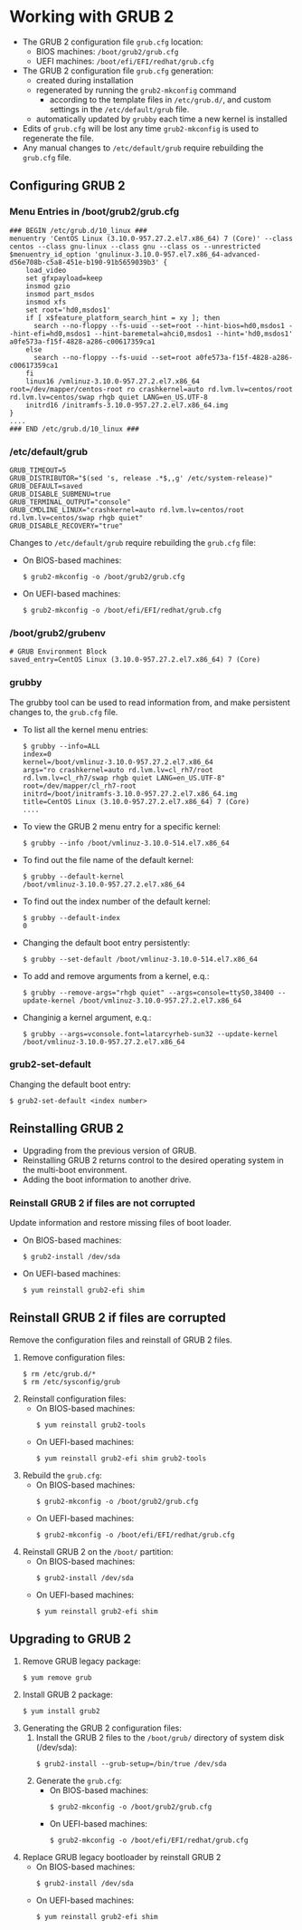 # Working with GRUB 2
- The GRUB 2 configuration file ```grub.cfg``` location:
  - BIOS machines: ```/boot/grub2/grub.cfg``` 
  - UEFI machines: ```/boot/efi/EFI/redhat/grub.cfg```
- The GRUB 2 configuration file ```grub.cfg``` generation:
  - created during installation
  - regenerated by running the ```grub2-mkconfig``` command
    - according to the template files in ```/etc/grub.d/```, and custom settings in the ```/etc/default/grub``` file.
  - automatically updated by ```grubby``` each time a new kernel is installed
- Edits of ```grub.cfg``` will be lost any time ``grub2-mkconfig`` is used to regenerate the file.
- Any manual changes to ``/etc/default/grub`` require rebuilding the ```grub.cfg``` file. 


## Configuring GRUB 2
### Menu Entries in /boot/grub2/grub.cfg
```
### BEGIN /etc/grub.d/10_linux ###
menuentry 'CentOS Linux (3.10.0-957.27.2.el7.x86_64) 7 (Core)' --class centos --class gnu-linux --class gnu --class os --unrestricted $menuentry_id_option 'gnulinux-3.10.0-957.el7.x86_64-advanced-d56e708b-c5a8-451e-b190-91b5659039b3' {
	load_video
	set gfxpayload=keep
	insmod gzio
	insmod part_msdos
	insmod xfs
	set root='hd0,msdos1'
	if [ x$feature_platform_search_hint = xy ]; then
	  search --no-floppy --fs-uuid --set=root --hint-bios=hd0,msdos1 --hint-efi=hd0,msdos1 --hint-baremetal=ahci0,msdos1 --hint='hd0,msdos1'  a0fe573a-f15f-4828-a286-c00617359ca1
	else
	  search --no-floppy --fs-uuid --set=root a0fe573a-f15f-4828-a286-c00617359ca1
	fi
	linux16 /vmlinuz-3.10.0-957.27.2.el7.x86_64 root=/dev/mapper/centos-root ro crashkernel=auto rd.lvm.lv=centos/root rd.lvm.lv=centos/swap rhgb quiet LANG=en_US.UTF-8
	initrd16 /initramfs-3.10.0-957.27.2.el7.x86_64.img
}
....
### END /etc/grub.d/10_linux ###
```


### /etc/default/grub
```
GRUB_TIMEOUT=5
GRUB_DISTRIBUTOR="$(sed 's, release .*$,,g' /etc/system-release)"
GRUB_DEFAULT=saved
GRUB_DISABLE_SUBMENU=true
GRUB_TERMINAL_OUTPUT="console"
GRUB_CMDLINE_LINUX="crashkernel=auto rd.lvm.lv=centos/root rd.lvm.lv=centos/swap rhgb quiet"
GRUB_DISABLE_RECOVERY="true"
```

Changes to ``/etc/default/grub`` require rebuilding the ``grub.cfg`` file:
- On BIOS-based machines:
  ```
  $ grub2-mkconfig -o /boot/grub2/grub.cfg
  ```
- On UEFI-based machines:
  ```
  $ grub2-mkconfig -o /boot/efi/EFI/redhat/grub.cfg
  ```


### /boot/grub2/grubenv
```
# GRUB Environment Block
saved_entry=CentOS Linux (3.10.0-957.27.2.el7.x86_64) 7 (Core)
```


### grubby
The grubby tool can be used to read information from, and make persistent changes to, the `grub.cfg` file.
- To list all the kernel menu entries:
  ```
  $ grubby --info=ALL
  index=0
  kernel=/boot/vmlinuz-3.10.0-957.27.2.el7.x86_64
  args="ro crashkernel=auto rd.lvm.lv=cl_rh7/root rd.lvm.lv=cl_rh7/swap rhgb quiet LANG=en_US.UTF-8"
  root=/dev/mapper/cl_rh7-root
  initrd=/boot/initramfs-3.10.0-957.27.2.el7.x86_64.img
  title=CentOS Linux (3.10.0-957.27.2.el7.x86_64) 7 (Core)
  ....
  ```
- To view the GRUB 2 menu entry for a specific kernel:
  ```
  $ grubby --info /boot/vmlinuz-3.10.0-514.el7.x86_64
  ```
- To find out the file name of the default kernel:
  ```
  $ grubby --default-kernel
  /boot/vmlinuz-3.10.0-957.27.2.el7.x86_64
  ```
- To find out the index number of the default kernel:
  ```
  $ grubby --default-index
  0
  ```
- Changing the default boot entry persistently:
  ```
  $ grubby --set-default /boot/vmlinuz-3.10.0-514.el7.x86_64
  ```
- To add and remove arguments from a kernel, e.q.:
  ```
  $ grubby --remove-args="rhgb quiet" --args=console=ttyS0,38400 --update-kernel /boot/vmlinuz-3.10.0-957.27.2.el7.x86_64
  ```
- Changinig a kernel argument, e.q.:
  ```
  $ grubby --args=vconsole.font=latarcyrheb-sun32 --update-kernel /boot/vmlinuz-3.10.0-957.27.2.el7.x86_64
  ```


### grub2-set-default
Changing the default boot entry:
```
$ grub2-set-default <index number>
``` 


## Reinstalling GRUB 2
- Upgrading from the previous version of GRUB.
- Reinstalling GRUB 2 returns control to the desired operating system in the multi-boot environment.
- Adding the boot information to another drive.
  
### Reinstall GRUB 2 if files are not corrupted
Update information and restore missing files of boot loader.
- On BIOS-based machines:
  ```
  $ grub2-install /dev/sda
  ```
- On UEFI-based machines:
  ```
  $ yum reinstall grub2-efi shim
  ```

## Reinstall GRUB 2 if files are corrupted
Remove the configuration files and reinstall of GRUB 2 files.
1. Remove configuration files:
   ```
   $ rm /etc/grub.d/*
   $ rm /etc/sysconfig/grub 
   ```
2. Reinstall configuration files:
   - On BIOS-based machines:
     ```
     $ yum reinstall grub2-tools
     ``` 
   - On UEFI-based machines:
     ```
     $ yum reinstall grub2-efi shim grub2-tools
     ```
3. Rebuild the ```grub.cfg```:
   - On BIOS-based machines:
     ```
     $ grub2-mkconfig -o /boot/grub2/grub.cfg
     ```
   - On UEFI-based machines:
     ```
     $ grub2-mkconfig -o /boot/efi/EFI/redhat/grub.cfg
     ```   
4. Reinstall GRUB 2 on the ``/boot/`` partition:
   - On BIOS-based machines:
     ```
     $ grub2-install /dev/sda
     ```
   - On UEFI-based machines:
     ```
     $ yum reinstall grub2-efi shim
     ```   


## Upgrading to GRUB 2     
1. Remove GRUB legacy package:
   ```
   $ yum remove grub
   ``` 
2. Install GRUB 2 package:
   ```
   $ yum install grub2
   ```
3. Generating the GRUB 2 configuration files:
   1. Install the GRUB 2 files to the ``/boot/grub/`` directory of system disk (/dev/sda):
      ```
      $ grub2-install --grub-setup=/bin/true /dev/sda
      ``` 
   2. Generate the ``grub.cfg``: 
      - On BIOS-based machines:
        ```
        $ grub2-mkconfig -o /boot/grub2/grub.cfg
        ```
      - On UEFI-based machines:
        ```
        $ grub2-mkconfig -o /boot/efi/EFI/redhat/grub.cfg
        ``` 
4. Replace GRUB legacy bootloader by reinstall GRUB 2
   - On BIOS-based machines:
     ```
     $ grub2-install /dev/sda
     ```
   - On UEFI-based machines:
     ```
     $ yum reinstall grub2-efi shim
     ```
